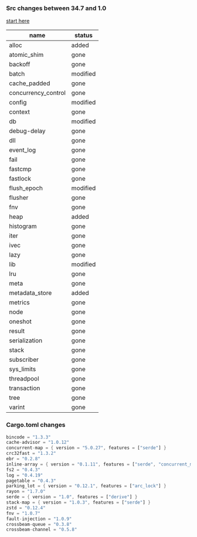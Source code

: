 
### Src changes between 34.7 and 1.0

[start here](https://github.com/spacejam/sled/commit/3d4c6a7c400ea8b4e696f16cff836e0c27e8df45)


|name |status |
|-|-|
| alloc | added |
| atomic_shim | gone |
| backoff | gone |     
| batch | modified |       
| cache_padded | gone |
| concurrency_control | gone |
| config | modified |
| context | gone |
| db | modified |
| debug-delay | gone |
| dll | gone |
| event_log | gone |
| fail | gone |
| fastcmp | gone |
| fastlock | gone |
| flush_epoch | modified |
| flusher | gone |
| fnv | gone |
| heap | added |
| histogram | gone |
| iter | gone |
| ivec | gone |
| lazy | gone |
| lib | modified |
| lru | gone |
| meta | gone |
| metadata_store | added |
| metrics | gone |
| node | gone |
| oneshot | gone |
| result | gone |
| serialization | gone |
| stack | gone |
| subscriber | gone |
| sys_limits | gone |
| threadpool | gone |
| transaction | gone |
| tree | gone |
| varint | gone |

### Cargo.toml changes

```rust
bincode = "1.3.3"
cache-advisor = "1.0.12"
concurrent-map = { version = "5.0.27", features = ["serde"] }
crc32fast = "1.3.2"
ebr = "0.2.8"
inline-array = { version = "0.1.11", features = ["serde", "concurrent_map_minimum"] }
fs2 = "0.4.3"
log = "0.4.19"
pagetable = "0.4.3"
parking_lot = { version = "0.12.1", features = ["arc_lock"] }
rayon = "1.7.0"
serde = { version = "1.0", features = ["derive"] }
stack-map = { version = "1.0.3", features = ["serde"] }
zstd = "0.12.4"
fnv = "1.0.7"
fault-injection = "1.0.9"
crossbeam-queue = "0.3.8"
crossbeam-channel = "0.5.8"
```
